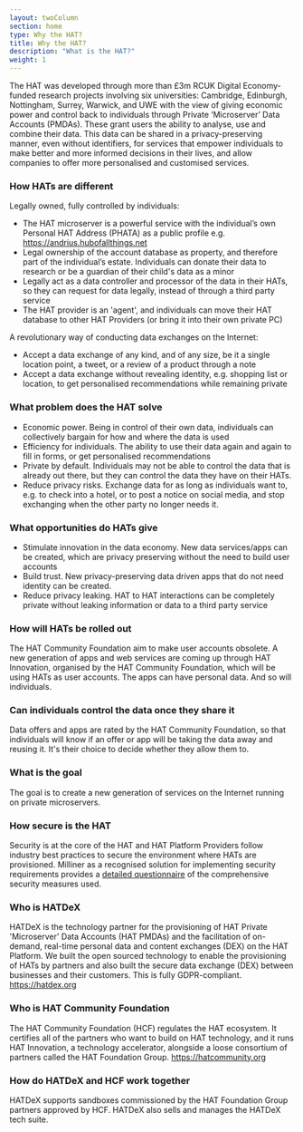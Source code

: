 ```yaml
---
layout: twoColumn
section: home
type: Why the HAT?
title: Why the HAT?
description: "What is the HAT?"
weight: 1
---
```


The HAT was developed through more than £3m RCUK Digital Economy-funded research projects involving six universities: Cambridge, Edinburgh, Nottingham, Surrey, Warwick, and UWE with the view of giving economic power and control back to individuals through Private ‘Microserver’ Data Accounts (PMDAs). These grant users the ability to analyse, use and combine their data. This data can be shared in a privacy-preserving manner, even without identifiers, for services that empower individuals to make better and more informed decisions in their lives, and allow companies to offer more personalised and customised services. 

### How HATs are different

Legally owned, fully controlled by individuals:

- The HAT microserver is a powerful service with the individual’s own Personal HAT Address (PHATA) as a public profile e.g. https://andrius.hubofallthings.net
- Legal ownership of the account database as property, and therefore part of the individual’s estate. Individuals can donate their data to research or be a guardian of their child's data as a minor 
- Legally act as a data controller and processor of the data in their HATs, so they can request for data legally, instead of through a third party service
- The HAT provider is an 'agent', and individuals can move their HAT database to other HAT Providers (or bring it into their own private PC)

A revolutionary way of conducting data exchanges on the Internet:

- Accept a data exchange of any kind, and of any size, be it a single location point, a tweet, or a review of a product through a note
- Accept a data exchange without revealing identity, e.g. shopping list or location, to get personalised recommendations while remaining private

### What problem does the HAT solve

- Economic power. Being in control of their own data, individuals can collectively bargain for how and where the data is used
- Efficiency for individuals. The ability to use their data again and again to fill in forms, or get personalised recommendations
- Private by default. Individuals may not be able to control the data that is already out there, but they can control the data they have on their HATs. 
- Reduce privacy risks. Exchange data for as long as individuals want to, e.g. to check into a hotel, or to post a notice on social media, and stop exchanging when the other party no longer needs it.

### What opportunities do HATs give

- Stimulate innovation in the data economy. New data services/apps can be created, which are privacy preserving without the need to build user accounts
- Build trust. New privacy-preserving data driven apps that do not need identity can be created. 
- Reduce privacy leaking. HAT to HAT interactions can be completely private without leaking information or data to a third party service

### How will HATs be rolled out

The HAT Community Foundation aim to make user accounts obsolete. A new generation of apps and web services are coming up through HAT Innovation, organised by the HAT Community Foundation, which will be using HATs as user accounts. The apps can have personal data. And so will individuals.

### Can individuals control the data once they share it

Data offers and apps are rated by the HAT Community Foundation, so that individuals will know if an offer or app will be taking the data away and reusing it. It's their choice to decide whether they allow them to.

### What is the goal

The goal is to create a new generation of services on the Internet running on private microservers. 

### How secure is the HAT

Security is at the core of the HAT and HAT Platform Providers follow industry best practices to secure the environment where HATs are provisioned. Milliner as a recognised solution for implementing security requirements provides a [detailed questionnaire](../tech-stack/milliner.html) of the comprehensive security measures used.

### Who is HATDeX

HATDeX is the technology partner for the provisioning of HAT Private 'Microserver' Data Accounts (HAT PMDAs) and the facilitation of on-demand, real-time personal data and content exchanges (DEX) on the HAT Platform. We built the open sourced technology to enable the provisioning of HATs by partners and also built the secure data exchange (DEX) between businesses and their customers. This is fully GDPR-compliant. https://hatdex.org 

### Who is HAT Community Foundation

The HAT Community Foundation (HCF) regulates the HAT ecosystem. It certifies all of the partners who want to build on HAT technology, and it runs HAT Innovation, a technology accelerator, alongside a loose consortium of partners called the HAT Foundation Group. https://hatcommunity.org 

### How do HATDeX and HCF work together

HATDeX supports sandboxes commissioned by the HAT Foundation Group partners approved by HCF. HATDeX also sells and manages the HATDeX tech suite.


